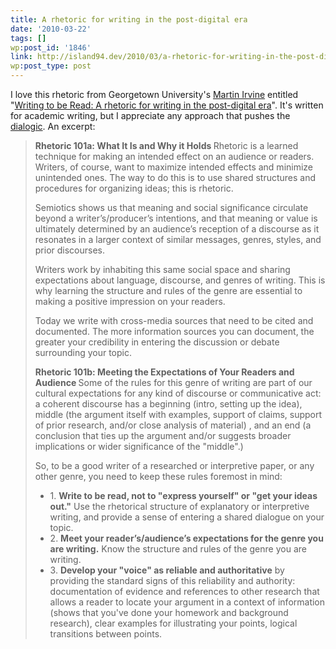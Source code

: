 ```yaml
---
title: A rhetoric for writing in the post-digital era
date: '2010-03-22'
tags: []
wp:post_id: '1846'
link: http://island94.dev/2010/03/a-rhetoric-for-writing-in-the-post-digital-era/
wp:post_type: post
---
```


I love this rhetoric from Georgetown University's <a href="http://www9.georgetown.edu/faculty/irvinem/">Martin Irvine</a> entitled "<a href="http://www9.georgetown.edu/faculty/irvinem/articles/WritingtobeRead.html">Writing to be Read: A rhetoric for writing in the post-digital era</a>". It's written for academic writing, but I appreciate any approach that pushes the <a href="http://en.wikipedia.org/wiki/Dialogism">dialogic</a>. An excerpt:
<blockquote><strong>Rhetoric 101a: What It Is and Why it Holds</strong><strong>
</strong><strong> </strong>
Rhetoric is a learned technique for making an intended effect on an audience or readers. Writers, of course, want to maximize intended effects and minimize unintended ones. The way to do this is to use shared structures and procedures for organizing ideas; this is rhetoric.

Semiotics shows us that meaning and social significance circulate beyond a writer’s/producer’s intentions, and that meaning or value is ultimately determined by an audience’s reception of a discourse as it resonates in a larger context of similar messages, genres, styles, and prior discourses.

Writers work by inhabiting this same social space and sharing expectations about language, discourse, and genres of writing. This is why learning the structure and rules of the genre are essential to making a positive impression on your readers.

Today we write with cross-media sources that need to be cited and documented. The more information sources you can document, the greater your credibility in entering the discussion or debate surrounding your topic.

<strong>Rhetoric 101b: Meeting the Expectations of Your Readers and Audience
</strong>
Some of the rules for this genre of writing are part of our cultural expectations for any kind of discourse or communicative act: a coherent discourse has a beginning (intro, setting up the idea), middle (the argument itself with examples, support of claims, support of prior research, and/or close analysis of material) , and an end (a conclusion that ties up the argument and/or suggests broader implications or wider significance of the "middle".)

So, to be a good writer of a researched or interpretive paper, or any other genre, you need to keep these rules foremost in mind:
<ul>
	<li>1. <strong>Write to be read, not to "express yourself" or "get your ideas out."</strong> Use the rhetorical structure of explanatory or interpretive writing, and provide a sense of entering a shared dialogue on your topic.</li>
	<li>2. <strong>Meet your reader’s/audience’s expectations for the genre you are writing.</strong> Know the structure and rules of the genre you are writing.</li>
	<li>3. <strong>Develop your "voice" as reliable and authoritative</strong> by providing the standard signs of this reliability and authority: documentation of evidence and references to other research that allows a reader to locate your argument in a context of information (shows that you've done your homework and background research), clear examples for illustrating your points, logical transitions between points.</li>
</ul>
</blockquote>
